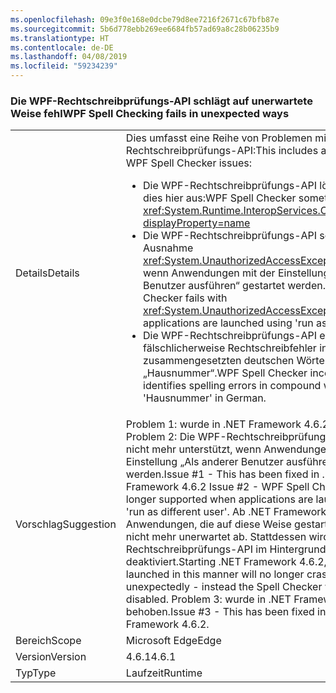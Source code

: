 ```yaml
---
ms.openlocfilehash: 09e3f0e168e0dcbe79d8ee7216f2671c67bfb87e
ms.sourcegitcommit: 5b6d778ebb269ee6684fb57ad69a8c28b06235b9
ms.translationtype: HT
ms.contentlocale: de-DE
ms.lasthandoff: 04/08/2019
ms.locfileid: "59234239"
---
```

### <a name="wpf-spell-checking-fails-in-unexpected-ways"></a><span data-ttu-id="238b2-101">Die WPF-Rechtschreibprüfungs-API schlägt auf unerwartete Weise fehl</span><span class="sxs-lookup"><span data-stu-id="238b2-101">WPF Spell Checking fails in unexpected ways</span></span>

|   |   |
|---|---|
|<span data-ttu-id="238b2-102">Details</span><span class="sxs-lookup"><span data-stu-id="238b2-102">Details</span></span>|<span data-ttu-id="238b2-103">Dies umfasst eine Reihe von Problemen mit der WPF-Rechtschreibprüfungs-API:</span><span class="sxs-lookup"><span data-stu-id="238b2-103">This includes a number of WPF Spell Checker issues:</span></span><ul><li><span data-ttu-id="238b2-104">Die WPF-Rechtschreibprüfungs-API löst manchmal dies hier aus:</span><span class="sxs-lookup"><span data-stu-id="238b2-104">WPF Spell Checker sometimes throws</span></span> <xref:System.Runtime.InteropServices.COMException?displayProperty=name></li><li><span data-ttu-id="238b2-105">Die WPF-Rechtschreibprüfungs-API schlägt mit der Ausnahme <xref:System.UnauthorizedAccessException> fehl, wenn Anwendungen mit der Einstellung „Als anderer Benutzer ausführen“ gestartet werden.</span><span class="sxs-lookup"><span data-stu-id="238b2-105">WPF Spell Checker fails with <xref:System.UnauthorizedAccessException> when applications are launched using 'run as different user'</span></span></li><li><span data-ttu-id="238b2-106">Die WPF-Rechtschreibprüfungs-API erkennt fälschlicherweise Rechtschreibfehler in zusammengesetzten deutschen Wörtern wie „Hausnummer“.</span><span class="sxs-lookup"><span data-stu-id="238b2-106">WPF Spell Checker incorrectly identifies spelling errors in compound words like 'Hausnummer' in German.</span></span></li></ul>|
|<span data-ttu-id="238b2-107">Vorschlag</span><span class="sxs-lookup"><span data-stu-id="238b2-107">Suggestion</span></span>|<span data-ttu-id="238b2-108">Problem 1: wurde in .NET Framework 4.6.2 behoben. Problem 2: Die WPF-Rechtschreibprüfungs-API wird nicht mehr unterstützt, wenn Anwendungen mit der Einstellung „Als anderer Benutzer ausführen“ gestartet werden.</span><span class="sxs-lookup"><span data-stu-id="238b2-108">Issue #1 - This has been fixed in .NET Framework 4.6.2 Issue #2 - WPF Spell Checker is no longer supported when applications are launched using 'run as different user'.</span></span> <span data-ttu-id="238b2-109">Ab .NET Framework 4.6.2 stürzen Anwendungen, die auf diese Weise gestartet werden, nicht mehr unerwartet ab. Stattdessen wird nur die Rechtschreibprüfungs-API im Hintergrund deaktiviert.</span><span class="sxs-lookup"><span data-stu-id="238b2-109">Starting .NET Framework 4.6.2, applications launched in this manner will no longer crash unexpectedly - instead the Spell Checker will be silently disabled.</span></span> <span data-ttu-id="238b2-110">Problem 3: wurde in .NET Framework 4.6.2 behoben.</span><span class="sxs-lookup"><span data-stu-id="238b2-110">Issue #3 - This has been fixed in .NET Framework 4.6.2.</span></span>|
|<span data-ttu-id="238b2-111">Bereich</span><span class="sxs-lookup"><span data-stu-id="238b2-111">Scope</span></span>|<span data-ttu-id="238b2-112">Microsoft Edge</span><span class="sxs-lookup"><span data-stu-id="238b2-112">Edge</span></span>|
|<span data-ttu-id="238b2-113">Version</span><span class="sxs-lookup"><span data-stu-id="238b2-113">Version</span></span>|<span data-ttu-id="238b2-114">4.6.1</span><span class="sxs-lookup"><span data-stu-id="238b2-114">4.6.1</span></span>|
|<span data-ttu-id="238b2-115">Typ</span><span class="sxs-lookup"><span data-stu-id="238b2-115">Type</span></span>|<span data-ttu-id="238b2-116">Laufzeit</span><span class="sxs-lookup"><span data-stu-id="238b2-116">Runtime</span></span>|

